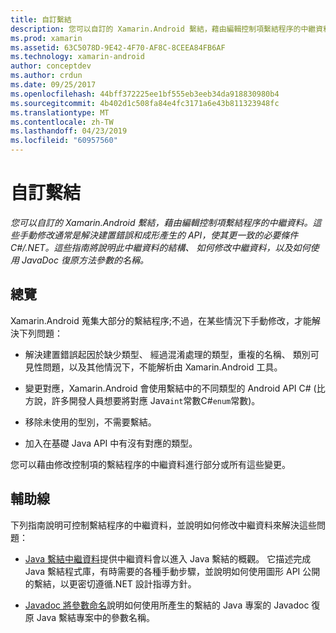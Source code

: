 ```yaml
---
title: 自訂繫結
description: 您可以自訂的 Xamarin.Android 繫結，藉由編輯控制項繫結程序的中繼資料。 這些手動修改通常是解決建置錯誤和成形產生的 API，使其更一致的必要條件C#/.NET。 這些指南將說明此中繼資料的結構、 如何修改中繼資料，以及如何使用 JavaDoc 復原方法參數的名稱。
ms.prod: xamarin
ms.assetid: 63C5078D-9E42-4F70-AF8C-8CEEA84FB6AF
ms.technology: xamarin-android
author: conceptdev
ms.author: crdun
ms.date: 09/25/2017
ms.openlocfilehash: 44bff372225ee1bf555eb3eeb34da918830980b4
ms.sourcegitcommit: 4b402d1c508fa84e4fc3171a6e43b811323948fc
ms.translationtype: MT
ms.contentlocale: zh-TW
ms.lasthandoff: 04/23/2019
ms.locfileid: "60957560"
---
```

# <a name="customizing-bindings"></a>自訂繫結

_您可以自訂的 Xamarin.Android 繫結，藉由編輯控制項繫結程序的中繼資料。這些手動修改通常是解決建置錯誤和成形產生的 API，使其更一致的必要條件C#/.NET。這些指南將說明此中繼資料的結構、 如何修改中繼資料，以及如何使用 JavaDoc 復原方法參數的名稱。_


## <a name="overview"></a>總覽
 
Xamarin.Android 蒐集大部分的繫結程序;不過，在某些情況下手動修改，才能解決下列問題：

-   解決建置錯誤起因於缺少類型、 經過混淆處理的類型，重複的名稱、 類別可見性問題，以及其他情況下，不能解析由 Xamarin.Android 工具。 

-   變更對應，Xamarin.Android 會使用繫結中的不同類型的 Android API C# (比方說，許多開發人員想要將對應 Java`int`常數C#`enum`常數)。

-   移除未使用的型別，不需要繫結。 

-   加入在基礎 Java API 中有沒有對應的類型。 

您可以藉由修改控制項的繫結程序的中繼資料進行部分或所有這些變更。


## <a name="guides"></a>輔助線

下列指南說明可控制繫結程序的中繼資料，並說明如何修改中繼資料來解決這些問題：

-   [Java 繫結中繼資料](~/android/platform/binding-java-library/customizing-bindings/java-bindings-metadata.md)提供中繼資料會以進入 Java 繫結的概觀。
    它描述完成 Java 繫結程式庫，有時需要的各種手動步驟，並說明如何使用圖形 API 公開的繫結，以更密切遵循.NET 設計指導方針。

-   [Javadoc 將參數命名](~/android/platform/binding-java-library/customizing-bindings/naming-parameters-with-javadoc.md)說明如何使用所產生的繫結的 Java 專案的 Javadoc 復原 Java 繫結專案中的參數名稱。


 

